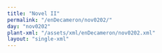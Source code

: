 ```yaml
---
title: "Novel II"
permalink: "/enDecameron/nov0202/"
day: "nov0202"
plant-xml: "/assets/xml/enDecameron/nov0202.xml"
layout: "single-xml"
---
```

